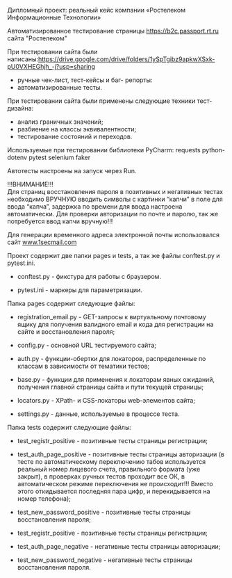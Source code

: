 Дипломный проект: реальный кейс компании «Ростелеком Информационные Технологии»

Автоматизированное тестирование страницы https://b2c.passport.rt.ru сайта "Ростелеком"

При тестировании сайта были написаны:https://drive.google.com/drive/folders/1ySpTgibz9apkwXSxk-pU0VXHEGhjh_-j?usp=sharing 
- ручные чек-лист, тест-кейсы и баг- репорты:
- автоматизированные тесты.

При тестировании сайта были применены следующие техники тест-дизайна:
- анализ граничных значений;
- разбиение на классы эквивалентности;
- тестирование состояний и переходов.

Используемые при тестировании библиотеки PyCharm:
requests
python-dotenv
pytest
selenium
faker

Автотесты настроены на запуск через Run.

!!!ВНИМАНИЕ!!!   
Для страниц восстановления пароля в позитивных и негативных тестах необходимо ВРУЧНУЮ вводить символы с картинки “капчи” в поле для ввода “капча”, задержка по времени для ввода настроена автоматически. Для проверки авторизации по почте и паролю, так же потребуется ввод капчи вручную!!!


Для генерации временного адреса электронной почты использовался сайт www.1secmail.com 


Проект содержит две папки pages  и tests, а так же файлы conftest.py и pytest.ini.

- conftest.py - фикстура для работы с браузером.

- pytest.ini - маркеры для параметризации.

Папка pages содержит следующие файлы:

- registration_email.py - GET-запросы к виртуальному почтовому ящику для получения валидного email и кода для регистрации на сайте и восстановления пароля;

- config.py - основной URL тестируемого сайта;

- auth.py - функции-обертки для локаторов, распределенные по классам в зависимости от тематики тестов;

- base.py - функции для применения к локаторам явных ожиданий, получения главной страницы сайта и пути текущей страницы;

- locators.py - XPath- и CSS-локаторы web-элементов сайта;

- settings.py - данные, используемые в процессе теста.

Папка tests содержит следующие файлы:

- test_registr_positive - позитивные тесты страницы регистрации;

- test_auth_page_positive - позитивные тесты страницы авторизации (в тесте по автоматическому переключению табов используется реальный номер лицевого счета, правильного формата (уже закрыт), в проверках ручных тестов проходит все ОК, в автоматическом режиме переключения не происходит!!! Вместо этого откидывается последняя пара цифр, и перекидывается на номер телефона);

- test_new_password_positive - позитивные тесты страницы восстановления пароля;

- test_registr_positive - позитивные тесты страницы регистрации;

- test_auth_page_negative - негативные тесты страницы авторизации;

- test_new_password_negative - негативные тесты страницы восстановления пароля.

